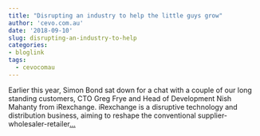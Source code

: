 ```yaml
---
title: "Disrupting an industry to help the little guys grow"
author: 'cevo.com.au'
date: '2018-09-10'
slug: disrupting-an-industry-to-help
categories:
- bloglink
tags:
  - cevocomau
---
```


Earlier this year, Simon Bond sat down for a chat with a couple of our long standing customers, CTO Greg Frye and Head of Development Nish Mahanty from iRexchange. iRexchange is a disruptive technology and distribution business, aiming to reshape the conventional supplier-wholesaler-retailer[... <i class="fas fa-external-link-alt"></i>](https://cevo.com.au/post/2018-09-10-cevo-irexchange-interview/)

